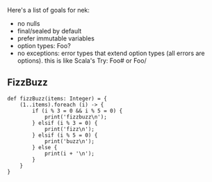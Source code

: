 Here's a list of goals for nek:

* no nulls
* final/sealed by default
* prefer immutable variables
* option types: Foo?
* no exceptions: error types that extend option types (all errors are options). this is like Scala's Try: Foo# or Foo\/


FizzBuzz
------------
    def fizzBuzz(items: Integer) = {
        (1..items).foreach (i) -> {
            if (i % 3 = 0 && i % 5 = 0) {
                print('fizzbuzz\n');
            } elsif (i % 3 = 0) {
                print('fizz\n');        
            } elsif (i % 5 = 0) {
                print('buzz\n');
            } else {
                print(i + '\n');
            }          
        }
    }
